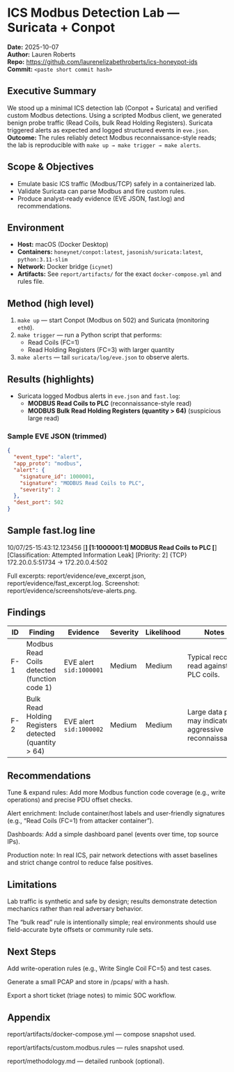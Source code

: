 # ICS Modbus Detection Lab — Suricata + Conpot
**Date:** 2025-10-07  
**Author:** Lauren Roberts  
**Repo:** https://github.com/laurenelizabethroberts/ics-honeypot-ids  
**Commit:** `<paste short commit hash>`

## Executive Summary
We stood up a minimal ICS detection lab (Conpot + Suricata) and verified custom Modbus detections. Using a scripted Modbus client, we generated benign probe traffic (Read Coils, bulk Read Holding Registers). Suricata triggered alerts as expected and logged structured events in `eve.json`.  
**Outcome:** The rules reliably detect Modbus reconnaissance-style reads; the lab is reproducible with `make up → make trigger → make alerts`.

## Scope & Objectives
- Emulate basic ICS traffic (Modbus/TCP) safely in a containerized lab.
- Validate Suricata can parse Modbus and fire custom rules.
- Produce analyst-ready evidence (EVE JSON, fast.log) and recommendations.

## Environment
- **Host:** macOS (Docker Desktop)
- **Containers:** `honeynet/conpot:latest`, `jasonish/suricata:latest`, `python:3.11-slim`
- **Network:** Docker bridge (`icynet`)
- **Artifacts:** See `report/artifacts/` for the exact `docker-compose.yml` and rules file.

## Method (high level)
1. `make up` — start Conpot (Modbus on 502) and Suricata (monitoring `eth0`).
2. `make trigger` — run a Python script that performs:
   - Read Coils (FC=1)
   - Read Holding Registers (FC=3) with larger quantity
3. `make alerts` — tail `suricata/log/eve.json` to observe alerts.

## Results (highlights)
- Suricata logged Modbus alerts in `eve.json` and `fast.log`:
  - **MODBUS Read Coils to PLC** (reconnaissance-style read)
  - **MODBUS Bulk Read Holding Registers (quantity > 64)** (suspicious large read)

### Sample EVE JSON (trimmed)
```json
{
  "event_type": "alert",
  "app_proto": "modbus",
  "alert": {
    "signature_id": 1000001,
    "signature": "MODBUS Read Coils to PLC",
    "severity": 2
  },
  "dest_port": 502
}
```
## Sample fast.log line

10/07/25-15:43:12.123456  [**] [1:1000001:1] MODBUS Read Coils to PLC [**] [Classification: Attempted Information Leak] [Priority: 2] {TCP} 172.20.0.5:51734 -> 172.20.0.4:502

Full excerpts: report/evidence/eve_excerpt.json, report/evidence/fast_excerpt.log.
Screenshot: report/evidence/screenshots/eve-alerts.png.

## Findings
| ID  | Finding                                              | Evidence                | Severity | Likelihood | Notes                                                    |
| --- | ---------------------------------------------------- | ----------------------- | -------- | ---------- | -------------------------------------------------------- |
| F-1 | Modbus Read Coils detected (function code 1)         | EVE alert `sid:1000001` | Medium   | Medium     | Typical recon read against PLC coils.                    |
| F-2 | Bulk Read Holding Registers detected (quantity > 64) | EVE alert `sid:1000002` | Medium   | Medium     | Large data pulls may indicate aggressive reconnaissance. |

## Recommendations
Tune & expand rules: Add more Modbus function code coverage (e.g., write operations) and precise PDU offset checks.

Alert enrichment: Include container/host labels and user-friendly signatures (e.g., “Read Coils (FC=1) from attacker container”).

Dashboards: Add a simple dashboard panel (events over time, top source IPs).

Production note: In real ICS, pair network detections with asset baselines and strict change control to reduce false positives.

## Limitations
Lab traffic is synthetic and safe by design; results demonstrate detection mechanics rather than real adversary behavior.

The “bulk read” rule is intentionally simple; real environments should use field-accurate byte offsets or community rule sets.

## Next Steps
Add write-operation rules (e.g., Write Single Coil FC=5) and test cases.

Generate a small PCAP and store in /pcaps/ with a hash.

Export a short ticket (triage notes) to mimic SOC workflow.

## Appendix
report/artifacts/docker-compose.yml — compose snapshot used.

report/artifacts/custom.modbus.rules — rules snapshot used.

report/methodology.md — detailed runbook (optional).
